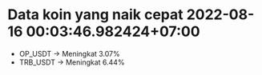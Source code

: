 # Data koin yang naik cepat 2022-08-16 00:03:46.982424+07:00

* OP_USDT -> Meningkat 3.07%
* TRB_USDT -> Meningkat 6.44%
